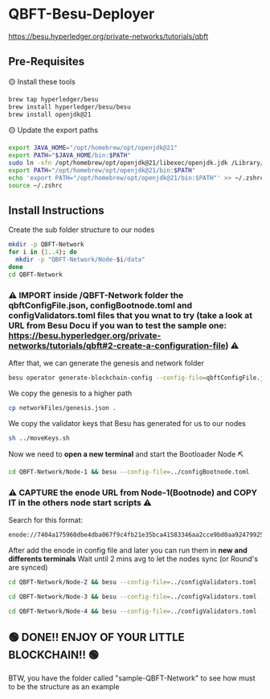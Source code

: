 # QBFT-Besu-Deployer

https://besu.hyperledger.org/private-networks/tutorials/qbft

## Pre-Requisites

🟡 Install these tools
```bash
brew tap hyperledger/besu
brew install hyperledger/besu/besu
brew install openjdk@21
```

🟡 Update the export paths
```bash
export JAVA_HOME="/opt/homebrew/opt/openjdk@21"
export PATH="$JAVA_HOME/bin:$PATH"
sudo ln -sfn /opt/homebrew/opt/openjdk@21/libexec/openjdk.jdk /Library/Java/JavaVirtualMachines/openjdk-21.jdk
export PATH="/opt/homebrew/opt/openjdk@21/bin:$PATH"
echo 'export PATH="/opt/homebrew/opt/openjdk@21/bin:$PATH"' >> ~/.zshrc
source ~/.zshrc
```

## Install Instructions

Create the sub folder structure to our nodes
```bash
mkdir -p QBFT-Network
for i in {1..4}; do
  mkdir -p "QBFT-Network/Node-$i/data"
done
cd QBFT-Network
```

### ⚠️ IMPORT inside /QBFT-Network folder the qbftConfigFile.json, configBootnode.toml and configValidators.toml files that you wnat to try (take a look at URL from Besu Docu if you wan to test the sample one: https://besu.hyperledger.org/private-networks/tutorials/qbft#2-create-a-configuration-file) ⚠️ 

After that, we can generate the genesis and network folder
```bash
besu operator generate-blockchain-config --config-file=qbftConfigFile.json --to=networkFiles --private-key-file-name=key
```

We copy the genesis to a higher path
```bash
cp networkFiles/genesis.json .
```

We copy the validator keys that Besu has generated for us to our nodes
```bash
sh ../moveKeys.sh 
```

Now we need to **open a new terminal** and start the Bootloader Node ⛏️
```bash
cd QBFT-Network/Node-1 && besu --config-file=../configBootnode.toml 
```

### ⚠️  CAPTURE the enode URL from Node-1(Bootnode) and COPY IT in the others node start scripts ⚠️ 
Search for this format:
```bash
enode://7404a175960dbe4dba067f9c4fb21e35bca41583346aa2cce9bd0aa92479925d42b0540506ea0e016eeabcf48e98dbae3c8a03c6dbac57ac83e8229b4586ff36@127.0.0.1:30303
```

After add the enode in config file and later you can run them in **new and differents terminals**
Wait until 2 mins avg to let the nodes sync (or Round's are synced)
```bash
cd QBFT-Network/Node-2 && besu --config-file=../configValidators.toml --p2p-port=30304 --rpc-http-port=8546 --metrics-port=9546
```

```bash
cd QBFT-Network/Node-3 && besu --config-file=../configValidators.toml --p2p-port=30305 --rpc-http-port=8547 --metrics-port=9547
```

```bash
cd QBFT-Network/Node-4 && besu --config-file=../configValidators.toml --p2p-port=30306 --rpc-http-port=8548 --metrics-port=9548
```


## 🟢 DONE!! ENJOY OF YOUR LITTLE BLOCKCHAIN!!  🟢 


BTW, you have the folder called "sample-QBFT-Network" to see how must to be the structure as an example